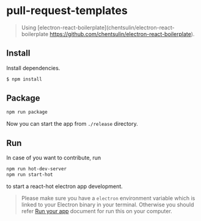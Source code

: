 # pull-request-templates

> Using [electron-react-boilerplate](chentsulin/electron-react-boilerplate https://github.com/chentsulin/electron-react-boilerplate).

## Install

Install dependencies.

```bash
$ npm install
```


## Package

```bash
npm run package
```

Now you can start the app from `./release` directory.

## Run

In case of you want to contribute, run

```bash
npm run hot-dev-server
npm run start-hot
```

to start a react-hot electron app development.

> Please make sure you have a `electron` environment variable which is linked to your Electron binary in your terminal. Otherwise you should refer [Run your app](https://github.com/atom/electron/blob/master/docs/tutorial/quick-start.md#run-your-app) document for run this on your computer.


